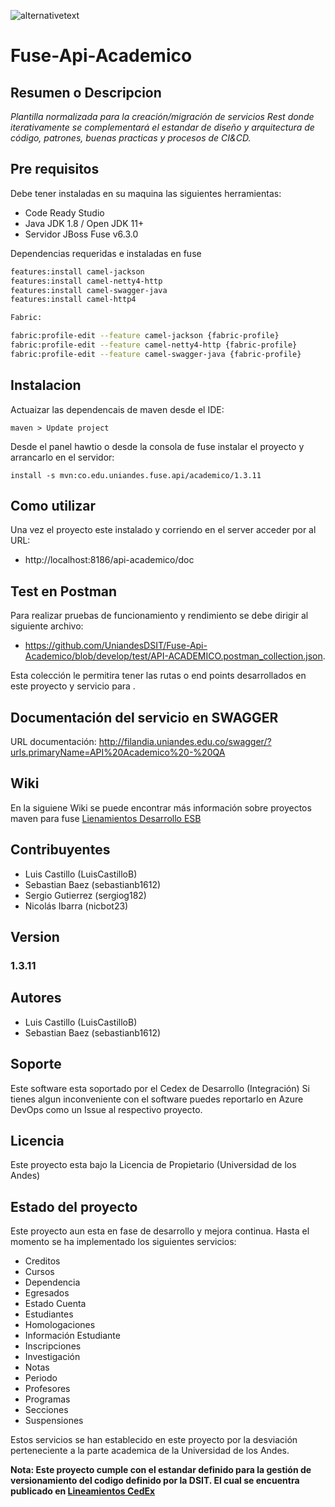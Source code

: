 ﻿![alternativetext](https://github.com/UniandesDSIT/Servicio-Fuse-Persona-Persona/raw/master/path/to/DSIT.png)

# Fuse-Api-Academico

## Resumen o Descripcion
_Plantilla normalizada para la creación/migración de servicios Rest donde iterativamente se complementará el estandar de diseño y arquitectura de código, patrones, buenas practicas y procesos de CI&CD._

## Pre requisitos
Debe tener instaladas en su maquina las siguientes herramientas:

- Code Ready Studio
- Java JDK 1.8 / Open JDK 11+
- Servidor JBoss Fuse v6.3.0

Dependencias requeridas e instaladas en fuse

```sh
features:install camel-jackson
features:install camel-netty4-http
features:install camel-swagger-java
features:install camel-http4

Fabric:

fabric:profile-edit --feature camel-jackson {fabric-profile}
fabric:profile-edit --feature camel-netty4-http {fabric-profile}
fabric:profile-edit --feature camel-swagger-java {fabric-profile}
```

## Instalacion

Actuaizar las dependencais de maven desde el IDE:

    maven > Update project
    
Desde el panel hawtio o desde la consola de fuse instalar el proyecto y arrancarlo en el servidor:

  	
	install -s mvn:co.edu.uniandes.fuse.api/academico/1.3.11


## Como utilizar

Una vez el proyecto este instalado y corriendo en el server acceder por al URL: 
- http://localhost:8186/api-academico/doc

## Test en Postman

Para realizar pruebas de funcionamiento y rendimiento se debe dirigir al siguiente archivo:
- https://github.com/UniandesDSIT/Fuse-Api-Academico/blob/develop/test/API-ACADEMICO.postman_collection.json. 

Esta colección le permitira tener las rutas o end points desarrollados en este proyecto y servicio para .

## Documentación del servicio en SWAGGER

URL documentación: http://filandia.uniandes.edu.co/swagger/?urls.primaryName=API%20Academico%20-%20QA

## Wiki

En la siguiene Wiki se puede encontrar más información sobre proyectos maven para fuse
[Lienamientos Desarrollo ESB](https://github.com/UniandesDSIT/Fuse-Lab-RestDsl/wiki)


## Contribuyentes

- Luis Castillo (LuisCastilloB)
- Sebastian Baez (sebastianb1612)
- Sergio Gutierrez (sergiog182)
- Nicolás Ibarra (nicbot23)

## Version

   ### 1.3.11

## Autores
 
- Luis Castillo (LuisCastilloB)
- Sebastian Baez (sebastianb1612)

## Soporte

Este software esta soportado por el Cedex de Desarrollo (Integración) Si tienes algun inconveniente con el software puedes reportarlo en Azure DevOps como un Issue al respectivo proyecto.

## Licencia
Este proyecto esta bajo la Licencia de Propietario (Universidad de los Andes)

## Estado del proyecto

Este proyecto aun esta en fase de desarrollo y mejora continua. Hasta el momento se ha implementado los siguientes servicios:
- Creditos
- Cursos
- Dependencia
- Egresados
- Estado Cuenta
- Estudiantes
- Homologaciones
- Información Estudiante
- Inscripciones
- Investigación
- Notas
- Periodo
- Profesores
- Programas
- Secciones
- Suspensiones

Estos servicios se han establecido en este proyecto por la desviación perteneciente a la parte academica de la Universidad de los Andes.

**Nota: Este proyecto cumple con el estandar definido para la gestión de versionamiento del codigo definido por la DSIT. El cual se encuentra publicado en [Lineamientos CedEx](https://github.com/UniandesDSIT/coding-guidelines)**



